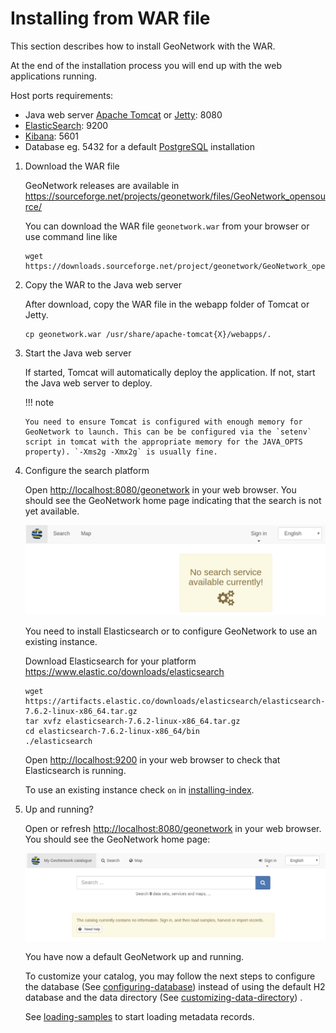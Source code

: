 # Installing from WAR file

This section describes how to install GeoNetwork with the WAR.

At the end of the installation process you will end up with the web applications running.

Host ports requirements:

-   Java web server [Apache Tomcat](http://tomcat.apache.org/) or [Jetty](https://www.eclipse.org/jetty/): 8080
-   [ElasticSearch](https://www.elastic.co/elasticsearch/): 9200
-   [Kibana](https://www.elastic.co/kibana/): 5601
-   Database eg. 5432 for a default [PostgreSQL](https://www.postgresql.org/) installation

1.  Download the WAR file

    GeoNetwork releases are available in <https://sourceforge.net/projects/geonetwork/files/GeoNetwork_opensource/>

    You can download the WAR file `geonetwork.war` from your browser or use command line like

    ``` shell
    wget https://downloads.sourceforge.net/project/geonetwork/GeoNetwork_opensource/v3.10.2/geonetwork.war
    ```

2.  Copy the WAR to the Java web server

    After download, copy the WAR file in the webapp folder of Tomcat or Jetty.

    ``` shell
    cp geonetwork.war /usr/share/apache-tomcat{X}/webapps/.
    ```

3.  Start the Java web server

    If started, Tomcat will automatically deploy the application. If not, start the Java web server to deploy.

    !!! note

        You need to ensure Tomcat is configured with enough memory for GeoNetwork to launch. This can be be configured via the `setenv` script in tomcat with the appropriate memory for the JAVA_OPTS property). `-Xms2g -Xmx2g` is usually fine.


4.  Configure the search platform

    Open <http://localhost:8080/geonetwork> in your web browser. You should see the GeoNetwork home page indicating that the search is not yet available.

    ![](img/es-down.png)

    You need to install Elasticsearch or to configure GeoNetwork to use an existing instance.

    Download Elasticsearch for your platform <https://www.elastic.co/downloads/elasticsearch>

    ``` shell
    wget https://artifacts.elastic.co/downloads/elasticsearch/elasticsearch-7.6.2-linux-x86_64.tar.gz
    tar xvfz elasticsearch-7.6.2-linux-x86_64.tar.gz
    cd elasticsearch-7.6.2-linux-x86_64/bin
    ./elasticsearch
    ```

    Open <http://localhost:9200> in your web browser to check that Elasticsearch is running.

    To use an existing instance check `on` in [installing-index](installing-index.md).

5.  Up and running?

    Open or refresh <http://localhost:8080/geonetwork> in your web browser. You should see the GeoNetwork home page:

    ![](img/es-empty.png)

    You have now a default GeoNetwork up and running.

    To customize your catalog, you may follow the next steps to configure the database (See [configuring-database](configuring-database.md)) instead of using the default H2 database and the data directory (See [customizing-data-directory](customizing-data-directory.md)) .

    See [loading-samples](loading-samples.md) to start loading metadata records.
